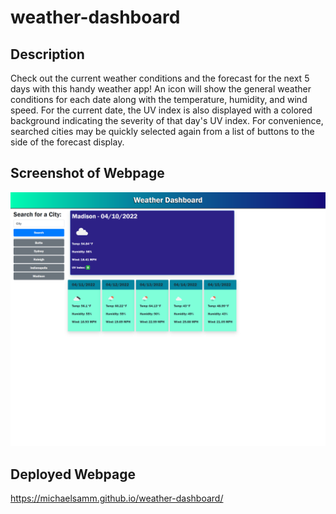 # weather-dashboard

## Description
Check out the current weather conditions and the forecast for the next 5 days with this handy weather app! An icon will show the general weather conditions for each date along with the temperature, humidity, and wind speed. For the current date, the UV index is also displayed with a colored background indicating the severity of that day's UV index. 
For convenience, searched cities may be quickly selected again from a list of buttons to the side of the forecast display.

## Screenshot of Webpage
![image](./assets/images/weather-dashboard-screenshot.png)

## Deployed Webpage
https://michaelsamm.github.io/weather-dashboard/